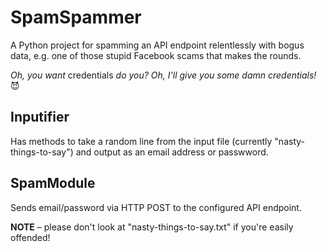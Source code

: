 # SpamSpammer

A Python project for spamming an API endpoint relentlessly with bogus data, e.g. one of those stupid Facebook scams that makes the rounds.

_Oh, you want_ credentials _do you? Oh, I'll give you some damn credentials!_ 😈

## Inputifier

Has methods to take a random line from the input file (currently "nasty-things-to-say") and output as an email address or passwword.

## SpamModule

Sends email/password via HTTP POST to the configured API endpoint.

**NOTE** – please don't look at "nasty-things-to-say.txt" if you're easily offended!

